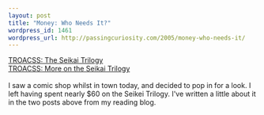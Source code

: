```yaml
--- 
layout: post
title: "Money: Who Needs It?"
wordpress_id: 1461
wordpress_url: http://passingcuriosity.com/2005/money-who-needs-it/
---
```


<a href="http://troacss.blogspot.com/2005/02/seikai-trilogy.html" title="TROACSS: The Seikai Trilogy">TROACSS: The Seikai Trilogy</a><br /><a href="http://troacss.blogspot.com/2005/02/more-on-seikai-trilogy.html" title="TROACSS: More on the Seikai Trilogy">TROACSS: More on the Seikai Trilogy</a><br /><br />I saw a comic shop whilst in town today, and decided to pop in for a look. I left having spent nearly $60 on the Seikei Trilogy. I've written a little about it in the two posts above from my reading blog.
